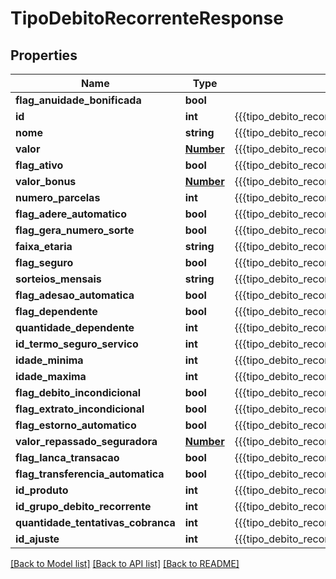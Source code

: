 # TipoDebitoRecorrenteResponse

## Properties
Name | Type | Description | Notes
------------ | ------------- | ------------- | -------------
**flag_anuidade_bonificada** | **bool** |  | [optional] 
**id** | **int** | {{{tipo_debito_recorrente_response_id_value}}} | [optional] 
**nome** | **string** | {{{tipo_debito_recorrente_response_descricao_value}}} | [optional] 
**valor** | [**Number**](Number.md) | {{{tipo_debito_recorrente_response_valor_value}}} | [optional] 
**flag_ativo** | **bool** | {{{tipo_debito_recorrente_response_flag_ativo_value}}} | [optional] 
**valor_bonus** | [**Number**](Number.md) | {{{tipo_debito_recorrente_response_valor_bonus_value}}} | [optional] 
**numero_parcelas** | **int** | {{{tipo_debito_recorrente_response_numero_parcelas_value}}} | [optional] 
**flag_adere_automatico** | **bool** | {{{tipo_debito_recorrente_response_flag_adere_automatico_value}}} | [optional] 
**flag_gera_numero_sorte** | **bool** | {{{tipo_debito_recorrente_response_flag_gera_numero_sorte_value}}} | [optional] 
**faixa_etaria** | **string** | {{{tipo_debito_recorrente_response_faixa_etaria_value}}} | [optional] 
**flag_seguro** | **bool** | {{{tipo_debito_recorrente_response_flag_seguro_value}}} | [optional] 
**sorteios_mensais** | **string** | {{{tipo_debito_recorrente_response_sorteios_mensais_value}}} | [optional] 
**flag_adesao_automatica** | **bool** | {{{tipo_debito_recorrente_response_flag_adesao_automatica_value}}} | [optional] 
**flag_dependente** | **bool** | {{{tipo_debito_recorrente_response_flag_dependente_value}}} | [optional] 
**quantidade_dependente** | **int** | {{{tipo_debito_recorrente_response_quantidade_dependente_value}}} | [optional] 
**id_termo_seguro_servico** | **int** | {{{tipo_debito_recorrente_response_id_termo_seguro_servico_value}}} | [optional] 
**idade_minima** | **int** | {{{tipo_debito_recorrente_response_idade_minima_value}}} | [optional] 
**idade_maxima** | **int** | {{{tipo_debito_recorrente_response_idade_maxima_value}}} | [optional] 
**flag_debito_incondicional** | **bool** | {{{tipo_debito_recorrente_response_flag_debito_incondicional_value}}} | [optional] 
**flag_extrato_incondicional** | **bool** | {{{tipo_debito_recorrente_response_flag_extrato_incondicional_value}}} | [optional] 
**flag_estorno_automatico** | **bool** | {{{tipo_debito_recorrente_response_flag_estorno_automatico_value}}} | [optional] 
**valor_repassado_seguradora** | [**Number**](Number.md) | {{{tipo_debito_recorrente_response_valor_repassado_seguradora_value}}} | [optional] 
**flag_lanca_transacao** | **bool** | {{{tipo_debito_recorrente_response_flag_lanca_transacao_value}}} | [optional] 
**flag_transferencia_automatica** | **bool** | {{{tipo_debito_recorrente_response_flag_transferencia_automatica_value}}} | [optional] 
**id_produto** | **int** | {{{tipo_debito_recorrente_response_id_produto_value}}} | [optional] 
**id_grupo_debito_recorrente** | **int** | {{{tipo_debito_recorrente_response_id_grupo_debito_recorrente_value}}} | [optional] 
**quantidade_tentativas_cobranca** | **int** | {{{tipo_debito_recorrente_response_quantidade_tentativas_cobranca_value}}} | [optional] 
**id_ajuste** | **int** | {{{tipo_debito_recorrente_response_id_ajuste_value}}} | [optional] 

[[Back to Model list]](../README.md#documentation-for-models) [[Back to API list]](../README.md#documentation-for-api-endpoints) [[Back to README]](../README.md)


